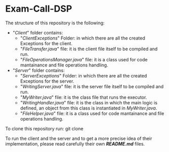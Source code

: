 # Exam-Call-DSP
The structure of this repository is the following:
  - "_Client_" folder contains:
    - "_ClientExceptions_" Folder: in which there are all the created Exceptions for the client.
    - "_FileTransfer.java_" file: it is the client file itself to be compiled and run. 
    - "_FileOperationsManager.java_" file: it is a class used for code mantainance and file operations handling. 
  - "_Server_" folder contains:
    - "_ServerExceptions_"  Folder: in which there are all the created Exceptions for the server.
    - "_WritingServer.java_" file: it is the server file itself to be compiled and run. 
    - "_MyWriter.java_" file: it is the class file that runs the executor.
    - "_WritingHandler.java_" file: it is the class in which the main logic is defined, an object from this class is instantiated in _MyWriter.java_.
    - "_FileHelper.java_" file: it is a class used for code mantainance and file operations handling.

To clone this repository run:
    git clone 

To run the client and the server and to get a more precise idea of their implementation, please read carefully their own **_README.md_** files.
